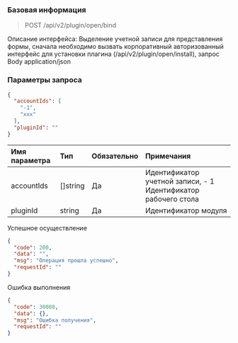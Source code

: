 ### Базовая информация

> POST /api/v2/plugin/open/bind

Описание интерфейса: Выделение учетной записи для представления формы, сначала необходимо вызвать корпоративный авторизованный интерфейс для установки плагина (/api/v2/plugin/open/install), запрос Body application/json

### Параметры запроса

```json
{
  "accountIds": [
    "-1",
    "xxx"
  ],
  "pluginId": ""
}
```

|Имя параметра|Тип|Обязательно|Примечания|
|:----| :-- | :-- | :--- |
| accountIds | []string | Да | Идентификатор учетной записи, - 1 Идентификатор рабочего стола |
| pluginId | string | Да | Идентификатор модуля |

Успешное осуществление

```json
{
  "code": 200,
  "data": "",
  "msg": "Операция прошла успешно",
  "requestId": ""
}
```

Ошибка выполнения

```json
{
  "code": 30008,
  "data": {},
  "msg": "Ошибка получения",
  "requestId": ""
}
```

